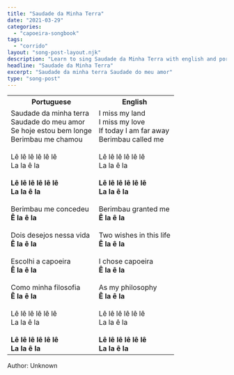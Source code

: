 ```yaml
---
title: "Saudade da Minha Terra"
date: "2021-03-29"
categories:
  - "capoeira-songbook"
tags:
  - "corrido"
layout: "song-post-layout.njk"
description: "Learn to sing Saudade da Minha Terra with english and portuguese translations along with a video to help you learn."
headline: "Saudade da Minha Terra"
excerpt: "Saudade da minha terra Saudade do meu amor"
type: "song-post"
---
```


<table class="capoeira-table">
    <tr class="header-row">
        <th>Portuguese</th>
        <th>English</th>
    </tr>
    <tr>
        <td>
            Saudade da minha terra<br>
            Saudade do meu amor<br>
            Se hoje estou bem longe<br>
            Berimbau me chamou<br><br>
            Lê lê lê lê lê lê<br>
            La la ê la<br><br>
            <strong>Lê lê lê lê lê lê<br>
            La la ê la</strong><br><br>
            Berimbau me concedeu<br>
            <strong>Ê la ê la</strong><br><br>
            Dois desejos nessa vida<br>
            <strong>Ê la ê la</strong><br><br>
            Escolhi a capoeira<br>
            <strong>Ê la ê la</strong><br><br>
            Como minha filosofia<br>
            <strong>Ê la ê la</strong><br><br>
            Lê lê lê lê lê lê<br>
            La la ê la<br><br>
            <strong>Lê lê lê lê lê lê<br>
            La la ê la</strong>
        </td>
        <td>
            I miss my land<br>
            I miss my love<br>
            If today I am far away<br>
            Berimbau called me<br><br>
            Lê lê lê lê lê lê<br>
            La la ê la<br><br>
            <strong>Lê lê lê lê lê lê<br>
            La la ê la</strong><br><br>
            Berimbau granted me<br>
            <strong>Ê la ê la</strong><br><br>
            Two wishes in this life<br>
            <strong>Ê la ê la</strong><br><br>
            I chose capoeira<br>
            <strong>Ê la ê la</strong><br><br>
            As my philosophy<br>
            <strong>Ê la ê la</strong><br><br>
            Lê lê lê lê lê lê<br>
            La la ê la<br><br>
            <strong>Lê lê lê lê lê lê<br>
            La la ê la</strong>
        </td>
    </tr>
</table>

<figcaption>

Author: Unknown

</figcaption>